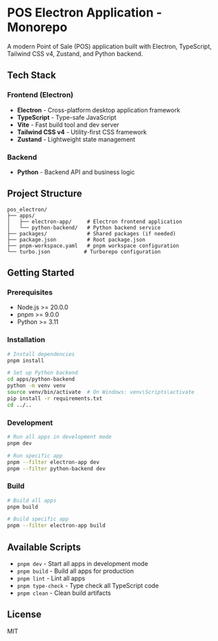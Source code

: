 # POS Electron Application - Monorepo

A modern Point of Sale (POS) application built with Electron, TypeScript, Tailwind CSS v4, Zustand, and Python backend.

## Tech Stack

### Frontend (Electron)
- **Electron** - Cross-platform desktop application framework
- **TypeScript** - Type-safe JavaScript
- **Vite** - Fast build tool and dev server
- **Tailwind CSS v4** - Utility-first CSS framework
- **Zustand** - Lightweight state management

### Backend
- **Python** - Backend API and business logic

## Project Structure

```
pos_electron/
├── apps/
│   ├── electron-app/     # Electron frontend application
│   └── python-backend/   # Python backend service
├── packages/             # Shared packages (if needed)
├── package.json          # Root package.json
├── pnpm-workspace.yaml   # pnpm workspace configuration
└── turbo.json           # Turborepo configuration
```

## Getting Started

### Prerequisites

- Node.js >= 20.0.0
- pnpm >= 9.0.0
- Python >= 3.11

### Installation

```bash
# Install dependencies
pnpm install

# Set up Python backend
cd apps/python-backend
python -m venv venv
source venv/bin/activate  # On Windows: venv\Scripts\activate
pip install -r requirements.txt
cd ../..
```

### Development

```bash
# Run all apps in development mode
pnpm dev

# Run specific app
pnpm --filter electron-app dev
pnpm --filter python-backend dev
```

### Build

```bash
# Build all apps
pnpm build

# Build specific app
pnpm --filter electron-app build
```

## Available Scripts

- `pnpm dev` - Start all apps in development mode
- `pnpm build` - Build all apps for production
- `pnpm lint` - Lint all apps
- `pnpm type-check` - Type check all TypeScript code
- `pnpm clean` - Clean build artifacts

## License

MIT

